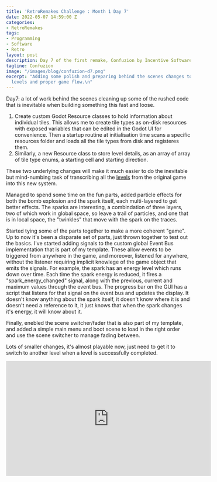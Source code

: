 ```yaml
---
title: 'RetroRemakes Challenge : Month 1 Day 7'
date: 2022-05-07 14:59:00 Z
categories:
- RetroRemakes
tags:
- Programming
- Software
- Retro
layout: post
description: Day 7 of the first remake, Confuzion by Incentive Software.
tagline: Confuzion
image: "/images/blog/confuzion-d7.png"
excerpt: "Adding some polish and preparing behind the scenes changes to support \nmultiple
  levels and proper game flow.\n"
---
```


Day7: a lot of work behind the scenes cleaning up some of the rushed code that
is inevitable when building something this fast and loose. 

1. Create custom Godot Resource classes to hold information about individual
  tiles. This allows me to create tile types as on-disk resources with exposed
  variables that can be edited in the Godot UI for convenience. Then a startup
  routine at initialisation time scans a specific resources folder and loads
  all the tile types from disk and registeres them.
2. Similarly, a new Resource class to store level details, as an array of 
  array of tile type enums, a starting cell and starting direction.

These two underlying changes will make it much easier to do the inevitable but
mind-numbing task of transcribing all the 
[levels](https://maps.speccy.cz/map.php?id=Confuzion) from the original game 
into this new system.

Managed to spend some time on the fun parts, added particle effects for both
the bomb explosion and the spark itself, each multi-layered to get better
effects. The sparks are interesting, a combindation of three layers, two of
which work in global space, so leave a trail of particles, and one that is in 
local space, the "twinkles" that move with the spark on the traces.

Started tying some of the parts together to make a more coherent "game". Up to
now it's been a disparate set of parts, just thrown together to test out the
basics. I've started adding signals to the custom global Event Bus 
implementation that is part of my template. These allow events to be triggered
from anywhere in the game, and moreover, listened for anywhere, without the 
listener requiring implicit knowlege of the game object that emits the signals.
For example, the spark has an energy level which runs down over time. Each time
the spark energy is reduced, it fires a "spark_energy_changed" signal, along
with the previous, current and maximum values through the event bus. The
progress bar on the GUI has a script that listens for that signal on the event
bus and updates the display. It doesn't know anything about the spark itself,
it doesn't know where it is and doesn't need a reference to it, it just knows
that when the spark changes it's energy, it will know about it.

Finally, enebled the scene switcher/fader that is also part of my template, and
added a simple main menu and boot scene to load in the right order and use the
scene switcher to manage fading between.

Lots of smaller changes, it's almost playable now, just need to get it to switch
to another level when a level is successfully completed.

<iframe width="560" height="315" src="https://www.youtube.com/embed/WuCDCMlL1t4" title="YouTube video player" frameborder="0" allow="accelerometer; autoplay; clipboard-write; encrypted-media; gyroscope; picture-in-picture" allowfullscreen></iframe>
